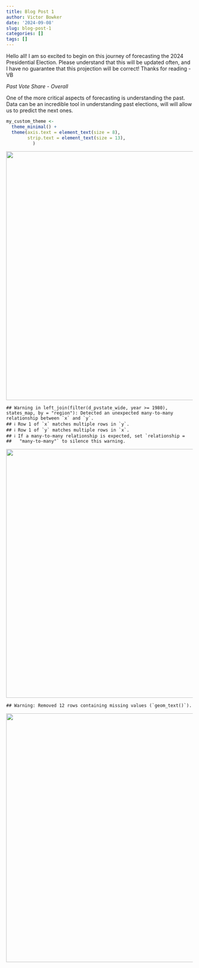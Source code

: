 ```yaml
---
title: Blog Post 1
author: Victor Bowker
date: '2024-09-08'
slug: blog-post-1
categories: []
tags: []
---
```

Hello all! I am so excited to begin on this journey of forecasting the 2024 Presidential Election. Please understand that this will be updated often, and I have no guarantee that this projection will be correct! Thanks for reading - VB


_Past Vote Share - Overall_

One of the more critical aspects of forecasting is understanding the past. Data can be an incredible tool in understanding past elections, will will allow us to predict the next ones. 





```r
my_custom_theme <-
  theme_minimal() +
  theme(axis.text = element_text(size = 8),
        strip.text = element_text(size = 13),
          )
```





















<img src="{{< blogdown/postref >}}index_files/figure-html/unnamed-chunk-14-1.png" width="672" />


```
## Warning in left_join(filter(d_pvstate_wide, year >= 1980), states_map, by = "region"): Detected an unexpected many-to-many relationship between `x` and `y`.
## ℹ Row 1 of `x` matches multiple rows in `y`.
## ℹ Row 1 of `y` matches multiple rows in `x`.
## ℹ If a many-to-many relationship is expected, set `relationship =
##   "many-to-many"` to silence this warning.
```

<img src="{{< blogdown/postref >}}index_files/figure-html/unnamed-chunk-15-1.png" width="672" />








```
## Warning: Removed 12 rows containing missing values (`geom_text()`).
```

<img src="{{< blogdown/postref >}}index_files/figure-html/unnamed-chunk-20-1.png" width="672" />








